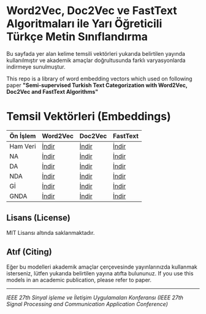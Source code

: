 # Word2Vec, Doc2Vec ve FastText Algoritmaları ile Yarı Öğreticili Türkçe Metin Sınıflandırma
Bu sayfada yer alan kelime temsili vektörleri yukarıda belirtilen yayında kullanılmıştır ve akademik amaçlar doğrultusunda farklı varyasyonlarda indirmeye sunulmuştur.

This repo is a library of word embedding vectors which used on following paper
**"Semi-supervised Turkish Text Categorization with Word2Vec, Doc2Vec and FastText Algorithms"**


# Temsil Vektörleri (Embeddings)
| Ön İşlem | Word2Vec | Doc2Vec | FastText | 
|--|--|--|--|
| Ham Veri | [İndir](N/A) | [İndir](N/A) | [İndir](http://bit.ly/2Jg7w7C) |
| NA | [İndir](http://bit.ly/32bz1qv) | [İndir](http://bit.ly/2NEak2I) | [İndir](http://bit.ly/2S0D04t) |
| DA | [İndir](http://bit.ly/30eD7fF) | [İndir](http://bit.ly/2JpVhEH) | [İndir](http://bit.ly/2L2J383) |
| NDA | [İndir](http://bit.ly/2NDw4fc) | [İndir](http://bit.ly/326LR9D) | [İndir](http://bit.ly/2L3cSp7) |
| Gİ | [İndir](http://bit.ly/2YBOduW) | [İndir](http://bit.ly/2RVNeTI) | [İndir](http://bit.ly/2FVZbUN) |
| GNDA | [İndir](http://bit.ly/2NKLOgG) | [İndir](http://bit.ly/2RXOrde) | [İndir](http://bit.ly/30ielvf) |

## Lisans (License)
MIT Lisansı altında saklanmaktadır.

## Atıf (Citing)
Eğer bu modelleri akademik amaçlar çerçevesinde yayınlarınızda kullanmak isterseniz, lütfen yukarıda belirtilen yayına atıfta bulununuz.
If you use this models in an academic publication, please refer to paper.

------------

*IEEE 27th Sinyal işleme ve İletişim Uygulamaları Konferansı (IEEE 27th Signal Processing and Communication Application Conference)*
